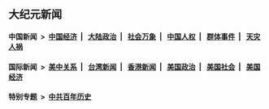 ## 大纪元新闻

#### 中国新闻 &nbsp;>&nbsp; [中国经济](indexes/ncid283/README.md?10080045) &nbsp;| &nbsp; [大陆政治](indexes/ncid277/README.md?10080045) &nbsp;| &nbsp; [社会万象](indexes/ncid282/README.md?10080045) &nbsp;| &nbsp; [中国人权](indexes/ncid278/README.md?10080045) &nbsp;| &nbsp; [群体事件](indexes/ncid279/README.md?10080045) &nbsp;| &nbsp; [天灾人祸](indexes/ncid280/README.md?10080045)

#### 国际新闻 &nbsp;>&nbsp; [美中关系](indexes/nf1412576/README.md?10080045) &nbsp;| &nbsp; [台湾新闻](indexes/ncid1349361/README.md?10080045) &nbsp;| &nbsp; [香港新闻](indexes/ncid1349362/README.md?10080045) &nbsp;| &nbsp; [美国政治](indexes/ncid1078159/README.md?10080045) &nbsp;| &nbsp; [美国社会](indexes/ncid1078160/README.md?10080045) &nbsp;| &nbsp; [美国经济](indexes/ncid1078158/README.md?10080045)

#### 特别专题 &nbsp;>&nbsp; [中共百年历史](https://github.com/epoch-news/epoch-special/blob/master/README.md?10080045)  
